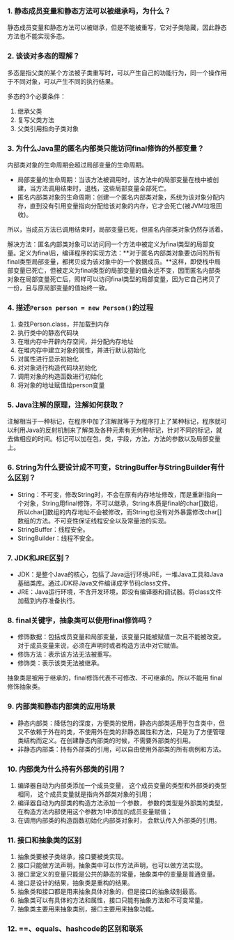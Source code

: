 ### 1. 静态成员变量和静态方法可以被继承吗，为什么？

静态成员变量和静态方法可以被继承，但是不能被重写，它对子类隐藏，因此静态方法也不能实现多态。

### 2. 谈谈对多态的理解？

多态是指父类的某个方法被子类重写时，可以产生自己的功能行为，同一个操作用于不同对象，可以产生不同的执行结果。

多态的3个必要条件：

1. 继承父类
2. 复写父类方法
3. 父类引用指向子类对象

### 3. 为什么Java里的匿名内部类只能访问final修饰的外部变量？

内部类对象的生命周期会超过局部变量的生命周期。

- 局部变量的生命周期：当该方法被调用时，该方法中的局部变量在栈中被创建，当方法调用结束时，退栈，这些局部变量全部死亡。
- 匿名内部类对象的生命周期：创建一个匿名内部类对象，系统为该对象分配内存，直到没有引用变量指向分配给该对象的内存，它才会死亡(被JVM垃圾回收)。

所以，当成员方法已调用结束时，局部变量已死，但匿名内部类对象仍然存活着。

解决方法：匿名内部类对象可以访问同一个方法中被定义为final类型的局部变量。定义为final后，编译程序的实现方法：**对于匿名内部类对象要访问的所有final类型局部变量，都拷贝成为该对象中的一个数据成员。**这样，即使栈中局部变量已死亡，但被定义为final类型的局部变量的值永远不变，因而匿名内部类对象在局部变量死亡后，照样可以访问final类型的局部变量，因为它自己拷贝了一份，且与原局部变量的值始终一致。

### 4. 描述`Person person = new Person()`的过程

1. 查找Person.class，并加载到内存
2. 执行类中的静态代码块
3. 在堆内存中开辟内存空间，并分配内存地址
4. 在堆内存中建立对象的属性，并进行默认初始化
5. 对属性进行显示初始化
6. 对对象进行构造代码块初始化
7. 调用对象的构造函数进行初始化
8. 将对象的地址赋值给person变量

### 5. Java注解的原理，注解如何获取？

注解相当于一种标记，在程序中加了注解就等于为程序打上了某种标记，程序就可以利用Java的反射机制来了解类及各种元素有无何种标记，针对不同的标记，就去做相应的时间。标记可以加在包，类，字段，方法，方法的参数以及局部变量上。

### 6. String为什么要设计成不可变，StringBuffer与StringBuilder有什么区别？

- String：不可变，修改String时，不会在原有内存地址修改，而是重新指向一个对象，String用final修饰，不可以继承，String本质是final的char[]数组，所以char[]数组的内存地址不会被修改，而String也没有对外暴露修改char[]数组的方法。不可变性保证线程安全以及常量池的实现。
- StringBuffer：线程安全。
- StringBuilder：线程不安全。

### 7. JDK和JRE区别？

- JDK：是整个Java的核心，包括了Java运行环境JRE，一堆Java工具和Java基础类库。通过JDK将Java文件编译成字节码class文件。
- JRE：Java运行环境，不含开发环境，即没有编译器和调试器。将class文件加载到内存准备执行。

### 8. final关键字，抽象类可以使用final修饰吗？

- 修饰数据：包括成员变量和局部变量，该变量只能被赋值一次且不能被改变。对于成员变量来说，必须在声明时或者构造方法中对它赋值。
- 修饰方法：表示该方法无法被重写。
- 修饰类：表示该类无法被继承。

抽象类是被用于继承的，final修饰代表不可修改、不可继承的。所以不能用 final修饰抽象类。

### 9. 内部类和静态内部类的应用场景

- 静态内部类：降低包的深度，方便类的使用，静态内部类适用于包含类中，但又不依赖于外在的类，不使用外在类的非静态属性和方法，只是为了方便管理类结构而定义。在创建静态内部类的时候，不需要外部类的引用。
- 非静态内部类：持有外部类的引用，可以自由使用外部类的所有病例和方法。

### 10. 内部类为什么持有外部类的引用？

1. 编译器自动为内部类添加一个成员变量， 这个成员变量的类型和外部类的类型相同， 这个成员变量就是指向外部类对象的引用；
2. 编译器自动为内部类的构造方法添加一个参数， 参数的类型是外部类的类型， 在构造方法内部使用这个参数为1中添加的成员变量赋值；
3. 在调用内部类的构造函数初始化内部类对象时， 会默认传入外部类的引用。

### 11. 接口和抽象类的区别

1. 抽象类要被子类继承，接口要被类实现。
2. 接口只能做方法声明，抽象类中可以作方法声明，也可以做方法实现。
3. 接口里定义的变量只能是公共的静态的常量，抽象类中的变量是普通变量。
4. 接口是设计的结果，抽象类是重构的结果。
5. 抽象类和接口都是用来抽象具体对象的，但是接口的抽象级别最高。
6. 抽象类可以有具体的方法和属性，接口只能有抽象方法和不可变常量。
7. 抽象类主要用来抽象类别，接口主要用来抽象功能。

### 12. ==、equals、hashcode的区别和联系

